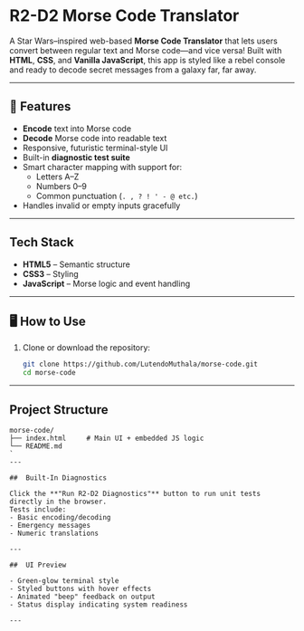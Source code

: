 #  R2-D2 Morse Code Translator

A Star Wars–inspired web-based **Morse Code Translator** that lets users convert between regular text and Morse code—and vice versa! Built with **HTML**, **CSS**, and **Vanilla JavaScript**, this app is styled like a rebel console and ready to decode secret messages from a galaxy far, far away.

---

## 🚀 Features

- **Encode** text into Morse code
- **Decode** Morse code into readable text
- Responsive, futuristic terminal-style UI
- Built-in **diagnostic test suite**
- Smart character mapping with support for:
  - Letters A–Z
  - Numbers 0–9
  - Common punctuation (`. , ? ! ' - @ etc.`)
- Handles invalid or empty inputs gracefully

---

##  Tech Stack

- **HTML5** – Semantic structure  
- **CSS3** – Styling
- **JavaScript** – Morse logic and event handling  

---

## 🖥️ How to Use

1. Clone or download the repository:
   ```bash
   git clone https://github.com/LutendoMuthala/morse-code.git
   cd morse-code
   ```
---

##  Project Structure

```
morse-code/
├── index.html     # Main UI + embedded JS logic     
└── README.md      
`
---

##  Built-In Diagnostics

Click the **"Run R2-D2 Diagnostics"** button to run unit tests directly in the browser.  
Tests include:
- Basic encoding/decoding
- Emergency messages
- Numeric translations

---

##  UI Preview

- Green-glow terminal style
- Styled buttons with hover effects
- Animated "beep" feedback on output
- Status display indicating system readiness

---
